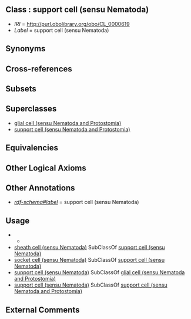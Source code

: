 
## Class : support cell (sensu Nematoda)

 * *IRI* = http://purl.obolibrary.org/obo/CL_0000619
 * *Label* = support cell (sensu Nematoda)

## Synonyms


## Cross-references


## Subsets


## Superclasses

 * [glial cell (sensu Nematoda and Protostomia)](../../CL/24/CL_0000124.md)
 * [support cell (sensu Nematoda and Protostomia)](../../CL/78/CL_0000378.md)

## Equivalencies


## Other Logical Axioms


## Other Annotations

 * *[rdf-schema#label](../../el/rdf-schema#label.md)* = support cell (sensu Nematoda)

## Usage

 * -
 * [sheath cell (sensu Nematoda)](../../CL/67/CL_0000367.md) SubClassOf [support cell (sensu Nematoda)](../../CL/19/CL_0000619.md)
 * [socket cell (sensu Nematoda)](../../CL/89/CL_0000389.md) SubClassOf [support cell (sensu Nematoda)](../../CL/19/CL_0000619.md)
 * [support cell (sensu Nematoda)](../../CL/19/CL_0000619.md) SubClassOf [glial cell (sensu Nematoda and Protostomia)](../../CL/24/CL_0000124.md)
 * [support cell (sensu Nematoda)](../../CL/19/CL_0000619.md) SubClassOf [support cell (sensu Nematoda and Protostomia)](../../CL/78/CL_0000378.md)

## External Comments

